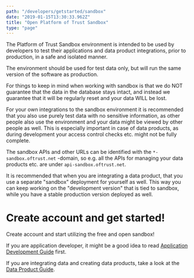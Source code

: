 ```yaml
---
path: "/developers/getstarted/sandbox"
date: "2019-01-15T13:30:33.962Z"
title: "Open Platform of Trust Sandbox"
type: "page"
---
```

The Platform of Trust Sandbox environment is intended to be used by developers to test their applications and data product integrations, prior to production, in a safe and isolated manner.

The environment should be used for test data only, but will run the same version of the software as production.

For things to keep in mind when working with sandbox is that we do NOT guarantee that the data in the database stays intact, and instead we guarantee that it will be regularly reset and your data WILL be lost.

For your own integrations to the sandbox environment it is recommended that you also use purely test data with no sensitive information, as other people also use the environment and your data might be viewed by other people as well. This is especially important in case of data products, as during development your access control checks etc. might not be fully complete.

The sandbox APIs and other URLs can be identified with the `*-sandbox.oftrust.net` -domain, so e.g. all the APIs for managing your data products etc. are under `api-sandbox.oftrust.net`.

It is recommended that when you are integrating a data product, that you use a separate "sandbox" deployment for yourself as well. This way you can keep working on the "development version" that is tied to sandbox, while you have a stable production version deployed as well.

# Create account and get started!

Create account and start utilizing the free and open sandbox! 

If you are application developer, it might be a good idea to read [Application Development Guide](/developers/getstarted/build-apps) first. 

If you are integrating data and creating data products, take a look at the [Data Product Guide](/developers/getstarted/data-products). 